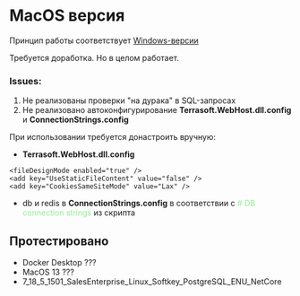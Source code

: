# MacOS версия #
Принцип работы соответствует [Windows-версии](dotnet-creatio-docker/README.md)

Требуется доработка. Но в целом работает.

### Issues: ###
1.  Не реализованы проверки "на дурака" в SQL-запросах
2.  Не реализовано автоконфигурирование **Terrasoft.WebHost.dll.config** и **ConnectionStrings.config**

При использовании требуется донастроить вручную:
*  **Terrasoft.WebHost.dll.config** 
```shell
<fileDesignMode enabled="true" />
<add key="UseStaticFileContent" value="false" />
<add key="CookiesSameSiteMode" value="Lax" />
```
* db и redis в **ConnectionStrings.config** в соответствии с <span style="color:lightgreen"># DB connection strings</span> из скрипта

## Протестировано ##
- Docker Desktop ???
- MacOS 13 ???
- 7_18_5_1501_SalesEnterprise_Linux_Softkey_PostgreSQL_ENU_NetCore